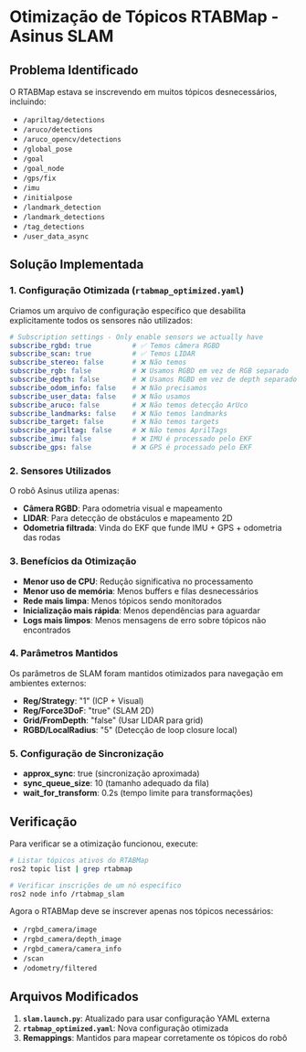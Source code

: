 # Otimização de Tópicos RTABMap - Asinus SLAM

## Problema Identificado

O RTABMap estava se inscrevendo em muitos tópicos desnecessários, incluindo:

- `/apriltag/detections`
- `/aruco/detections`
- `/aruco_opencv/detections`
- `/global_pose`
- `/goal`
- `/goal_node`
- `/gps/fix`
- `/imu`
- `/initialpose`
- `/landmark_detection`
- `/landmark_detections`
- `/tag_detections`
- `/user_data_async`

## Solução Implementada

### 1. Configuração Otimizada (`rtabmap_optimized.yaml`)

Criamos um arquivo de configuração específico que desabilita explicitamente todos os sensores não utilizados:

```yaml
# Subscription settings - Only enable sensors we actually have
subscribe_rgbd: true          # ✅ Temos câmera RGBD
subscribe_scan: true          # ✅ Temos LIDAR
subscribe_stereo: false       # ❌ Não temos
subscribe_rgb: false          # ❌ Usamos RGBD em vez de RGB separado
subscribe_depth: false        # ❌ Usamos RGBD em vez de depth separado
subscribe_odom_info: false    # ❌ Não precisamos
subscribe_user_data: false    # ❌ Não usamos
subscribe_aruco: false        # ❌ Não temos detecção ArUco
subscribe_landmarks: false    # ❌ Não temos landmarks
subscribe_target: false       # ❌ Não temos targets
subscribe_apriltag: false     # ❌ Não temos AprilTags
subscribe_imu: false          # ❌ IMU é processado pelo EKF
subscribe_gps: false          # ❌ GPS é processado pelo EKF
```

### 2. Sensores Utilizados

O robô Asinus utiliza apenas:

- **Câmera RGBD**: Para odometria visual e mapeamento
- **LIDAR**: Para detecção de obstáculos e mapeamento 2D
- **Odometria filtrada**: Vinda do EKF que funde IMU + GPS + odometria das rodas

### 3. Benefícios da Otimização

- **Menor uso de CPU**: Redução significativa no processamento
- **Menor uso de memória**: Menos buffers e filas desnecessários
- **Rede mais limpa**: Menos tópicos sendo monitorados
- **Inicialização mais rápida**: Menos dependências para aguardar
- **Logs mais limpos**: Menos mensagens de erro sobre tópicos não encontrados

### 4. Parâmetros Mantidos

Os parâmetros de SLAM foram mantidos otimizados para navegação em ambientes externos:

- **Reg/Strategy**: "1" (ICP + Visual)
- **Reg/Force3DoF**: "true" (SLAM 2D)
- **Grid/FromDepth**: "false" (Usar LIDAR para grid)
- **RGBD/LocalRadius**: "5" (Detecção de loop closure local)

### 5. Configuração de Sincronização

- **approx_sync**: true (sincronização aproximada)
- **sync_queue_size**: 10 (tamanho adequado da fila)
- **wait_for_transform**: 0.2s (tempo limite para transformações)

## Verificação

Para verificar se a otimização funcionou, execute:

```bash
# Listar tópicos ativos do RTABMap
ros2 topic list | grep rtabmap

# Verificar inscrições de um nó específico
ros2 node info /rtabmap_slam
```

Agora o RTABMap deve se inscrever apenas nos tópicos necessários:
- `/rgbd_camera/image`
- `/rgbd_camera/depth_image`
- `/rgbd_camera/camera_info`
- `/scan`
- `/odometry/filtered`

## Arquivos Modificados

1. **`slam.launch.py`**: Atualizado para usar configuração YAML externa
2. **`rtabmap_optimized.yaml`**: Nova configuração otimizada
3. **Remappings**: Mantidos para mapear corretamente os tópicos do robô
